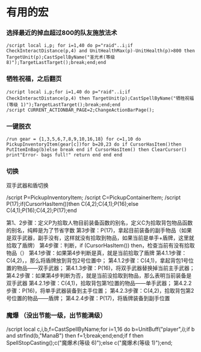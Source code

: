 # 有用的宏

### 选择最近的掉血超过800的队友施放法术
```
/script local i,p; for i=1,40 do p="raid"..i;if CheckInteractDistance(p,4) and UnitHealthMax(p)-UnitHealth(p)>800 then TargetUnit(p);CastSpellByName("圣光术(等级 8)");TargetLastTarget();break;end;end
```

### 牺牲祝福，之后翻页
```
/script local i,p;for i=1,40 do p="raid"..i;if CheckInteractDistance(p,4) then TargetUnit(p);CastSpellByName("牺牲祝福(等级 1)");TargetLastTarget();break;end;end
/script CURRENT_ACTIONBAR_PAGE=2;ChangeActionBarPage();
```

### 一键脱衣
```
/run gear = {1,3,5,6,7,8,9,10,16,18} for c=1,10 do PickupInventoryItem(gear[c])for b=20,23 do if CursorHasItem()then PutItemInBag(b)else break end if CursorHasItem() then ClearCursor() print"Error- bags full!" return end end end
```

### 切换

双手武器和盾切换

/script P=PickupInventoryItem;
/script C=PickupContainerItem;
/script P(17);if(CursorHasItem())then C(4,2);C(4,1);P(16);else C(4,1);P(16);C(4,2);P(17);end

第1、2步骤：定义P为拾取人物目前装备函数的别名，定义C为拾取背包物品函数的别名，纯粹是为了节省字数
第3步骤：P(17)，拿起目前装备的副手物品（如果是双手武器，副手没有，这样就没有拾取到物品，如果当前是单手+盾牌，这里就拾取了盾牌）
第4步骤：判断，if (CursorHasItem()) then，检查当前有没有拾取物品（）
第4.1步骤：如果第4步判断是真，就是当前拾取了盾牌
第4.1.1步骤：C(4,2)，，那么将盾牌放到背包2号位置中；
第4.1.2步骤：C(4,1)，拿起背包1号位置的物品——双手武器；
第4.1.3步骤：P(16)，将双手武器替换掉当前主手武器；
第4.2步骤：如果第4步判断为否，就是当前没拾取到物品，那么表明当前装备是双手武器
第4.2.1步骤：C(4,1)，拾取背包第1位置的物品——单手武器；
第4.2.2步骤：P(16)，将单手武器装备到主手位置；
第4.2.3步骤：C(4,2)，拾取背包第2号位置的物品——盾牌；
第4.2.4步骤：P(17)，将盾牌装备到副手位置


### 魔爆 （没出节能一级，出节能满级）

/script local c,i,b,f=CastSpellByName;for i=1,16 do b=UnitBuff("player",i);if b and strfind(b,"ManaB") then f=1;break;end;end;if f then SpellStopCasting();c("魔爆术(等级 6)");else c("魔爆术(等级 1)");end;
